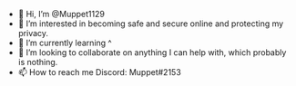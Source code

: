 - 👋 Hi, I’m @Muppet1129
- 👀 I’m interested in becoming safe and secure online and protecting my privacy.
- 🌱 I’m currently learning ^
- 💞️ I’m looking to collaborate on anything I can help with, which probably is nothing.
- 📫 How to reach me Discord: Muppet#2153

<!---
Muppet1129/Muppet1129 is a ✨ special ✨ repository because its `README.md` (this file) appears on your GitHub profile.
You can click the Preview link to take a look at your changes.
--->
